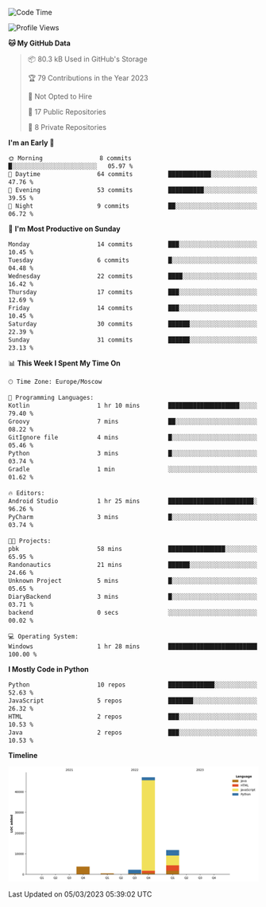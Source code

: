 <!--START_SECTION:waka-->
![Code Time](http://img.shields.io/badge/Code%20Time-34%20hrs%2051%20mins-blue)

![Profile Views](http://img.shields.io/badge/Profile%20Views-0-blue)

**🐱 My GitHub Data** 

> 📦 80.3 kB Used in GitHub's Storage 
 > 
> 🏆 79 Contributions in the Year 2023
 > 
> 🚫 Not Opted to Hire
 > 
> 📜 17 Public Repositories 
 > 
> 🔑 8 Private Repositories 
 > 
**I'm an Early 🐤** 

```text
🌞 Morning                8 commits           █░░░░░░░░░░░░░░░░░░░░░░░░   05.97 % 
🌆 Daytime                64 commits          ████████████░░░░░░░░░░░░░   47.76 % 
🌃 Evening                53 commits          ██████████░░░░░░░░░░░░░░░   39.55 % 
🌙 Night                  9 commits           ██░░░░░░░░░░░░░░░░░░░░░░░   06.72 % 
```
📅 **I'm Most Productive on Sunday** 

```text
Monday                   14 commits          ███░░░░░░░░░░░░░░░░░░░░░░   10.45 % 
Tuesday                  6 commits           █░░░░░░░░░░░░░░░░░░░░░░░░   04.48 % 
Wednesday                22 commits          ████░░░░░░░░░░░░░░░░░░░░░   16.42 % 
Thursday                 17 commits          ███░░░░░░░░░░░░░░░░░░░░░░   12.69 % 
Friday                   14 commits          ███░░░░░░░░░░░░░░░░░░░░░░   10.45 % 
Saturday                 30 commits          ██████░░░░░░░░░░░░░░░░░░░   22.39 % 
Sunday                   31 commits          ██████░░░░░░░░░░░░░░░░░░░   23.13 % 
```


📊 **This Week I Spent My Time On** 

```text
🕑︎ Time Zone: Europe/Moscow

💬 Programming Languages: 
Kotlin                   1 hr 10 mins        ████████████████████░░░░░   79.40 % 
Groovy                   7 mins              ██░░░░░░░░░░░░░░░░░░░░░░░   08.22 % 
GitIgnore file           4 mins              █░░░░░░░░░░░░░░░░░░░░░░░░   05.46 % 
Python                   3 mins              █░░░░░░░░░░░░░░░░░░░░░░░░   03.74 % 
Gradle                   1 min               ░░░░░░░░░░░░░░░░░░░░░░░░░   01.62 % 

🔥 Editors: 
Android Studio           1 hr 25 mins        ████████████████████████░   96.26 % 
PyCharm                  3 mins              █░░░░░░░░░░░░░░░░░░░░░░░░   03.74 % 

🐱‍💻 Projects: 
pbk                      58 mins             ████████████████░░░░░░░░░   65.95 % 
Randonautics             21 mins             ██████░░░░░░░░░░░░░░░░░░░   24.66 % 
Unknown Project          5 mins              █░░░░░░░░░░░░░░░░░░░░░░░░   05.65 % 
DiaryBackend             3 mins              █░░░░░░░░░░░░░░░░░░░░░░░░   03.71 % 
backend                  0 secs              ░░░░░░░░░░░░░░░░░░░░░░░░░   00.02 % 

💻 Operating System: 
Windows                  1 hr 28 mins        █████████████████████████   100.00 % 
```

**I Mostly Code in Python** 

```text
Python                   10 repos            █████████████░░░░░░░░░░░░   52.63 % 
JavaScript               5 repos             ███████░░░░░░░░░░░░░░░░░░   26.32 % 
HTML                     2 repos             ███░░░░░░░░░░░░░░░░░░░░░░   10.53 % 
Java                     2 repos             ███░░░░░░░░░░░░░░░░░░░░░░   10.53 % 
```



**Timeline**

![Lines of Code chart](https://raw.githubusercontent.com/Adlemex/Adlemex/main/assets/bar_graph.png)


 Last Updated on 05/03/2023 05:39:02 UTC
<!--END_SECTION:waka-->
